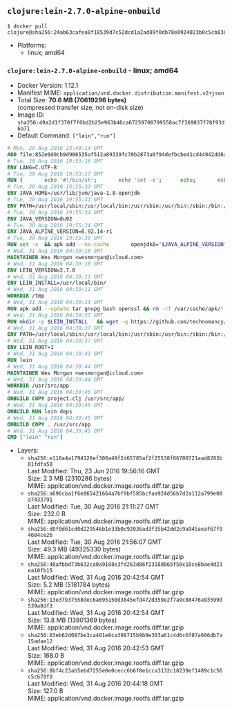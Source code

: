## `clojure:lein-2.7.0-alpine-onbuild`

```console
$ docker pull clojure@sha256:24ab63cafea8f18539d7c52dcd1a2ad89f0db78e0924023b0c5cb83807bc3d9d
```

-	Platforms:
	-	linux; amd64

### `clojure:lein-2.7.0-alpine-onbuild` - linux; amd64

-	Docker Version: 1.12.1
-	Manifest MIME: `application/vnd.docker.distribution.manifest.v2+json`
-	Total Size: **70.6 MB (70619296 bytes)**  
	(compressed transfer size, not on-disk size)
-	Image ID: `sha256:49a2d1f370f7f0bd2b25e963b46ca67259700799558ac7f369037f78f93d6a71`
-	Default Command: `["lein","run"]`

```dockerfile
# Mon, 29 Aug 2016 23:49:14 GMT
ADD file:852e9d0cb9d906535af512a89339fc70b2873a0f94defbcbe41cd44942dd6ac8 in / 
# Tue, 30 Aug 2016 19:53:16 GMT
ENV LANG=C.UTF-8
# Tue, 30 Aug 2016 19:53:17 GMT
RUN { 		echo '#!/bin/sh'; 		echo 'set -e'; 		echo; 		echo 'dirname "$(dirname "$(readlink -f "$(which javac || which java)")")"'; 	} > /usr/local/bin/docker-java-home 	&& chmod +x /usr/local/bin/docker-java-home
# Tue, 30 Aug 2016 19:55:33 GMT
ENV JAVA_HOME=/usr/lib/jvm/java-1.8-openjdk
# Tue, 30 Aug 2016 19:55:33 GMT
ENV PATH=/usr/local/sbin:/usr/local/bin:/usr/sbin:/usr/bin:/sbin:/bin:/usr/lib/jvm/java-1.8-openjdk/jre/bin:/usr/lib/jvm/java-1.8-openjdk/bin
# Tue, 30 Aug 2016 19:55:34 GMT
ENV JAVA_VERSION=8u92
# Tue, 30 Aug 2016 19:55:34 GMT
ENV JAVA_ALPINE_VERSION=8.92.14-r1
# Tue, 30 Aug 2016 19:55:39 GMT
RUN set -x 	&& apk add --no-cache 		openjdk8="$JAVA_ALPINE_VERSION" 	&& [ "$JAVA_HOME" = "$(docker-java-home)" ]
# Wed, 31 Aug 2016 04:39:10 GMT
MAINTAINER Wes Morgan <wesmorgan@icloud.com>
# Wed, 31 Aug 2016 04:39:10 GMT
ENV LEIN_VERSION=2.7.0
# Wed, 31 Aug 2016 04:39:11 GMT
ENV LEIN_INSTALL=/usr/local/bin/
# Wed, 31 Aug 2016 04:39:11 GMT
WORKDIR /tmp
# Wed, 31 Aug 2016 04:39:14 GMT
RUN apk add --update tar gnupg bash openssl && rm -rf /var/cache/apk/*
# Wed, 31 Aug 2016 04:39:37 GMT
RUN mkdir -p $LEIN_INSTALL   && wget -q https://github.com/technomancy/leiningen/archive/$LEIN_VERSION.tar.gz   && echo "Comparing archive checksum ..."   && echo "b4624548ada176c1d122dd9867a1bed09706fcd0 *$LEIN_VERSION.tar.gz" | sha1sum -c -   && mkdir ./leiningen   && tar -xzf $LEIN_VERSION.tar.gz  -C ./leiningen/ --strip-components=1   && mv leiningen/bin/lein-pkg $LEIN_INSTALL/lein   && rm -rf $LEIN_VERSION.tar.gz ./leiningen   && chmod 0755 $LEIN_INSTALL/lein   && wget -q https://github.com/technomancy/leiningen/releases/download/$LEIN_VERSION/leiningen-$LEIN_VERSION-standalone.zip   && wget -q https://github.com/technomancy/leiningen/releases/download/$LEIN_VERSION/leiningen-$LEIN_VERSION-standalone.zip.asc   && gpg --keyserver pool.sks-keyservers.net --recv-key 2E708FB2FCECA07FF8184E275A92E04305696D78   && echo "Verifying Jar file signature ..."   && gpg --verify leiningen-$LEIN_VERSION-standalone.zip.asc   && rm leiningen-$LEIN_VERSION-standalone.zip.asc   && mkdir -p /usr/share/java   && mv leiningen-$LEIN_VERSION-standalone.zip /usr/share/java/leiningen-$LEIN_VERSION-standalone.jar
# Wed, 31 Aug 2016 04:39:37 GMT
ENV PATH=/usr/local/sbin:/usr/local/bin:/usr/sbin:/usr/bin:/sbin:/bin:/usr/lib/jvm/java-1.8-openjdk/jre/bin:/usr/lib/jvm/java-1.8-openjdk/bin:/usr/local/bin/
# Wed, 31 Aug 2016 04:39:37 GMT
ENV LEIN_ROOT=1
# Wed, 31 Aug 2016 04:39:43 GMT
RUN lein
# Wed, 31 Aug 2016 04:39:44 GMT
MAINTAINER Wes Morgan <wesmorgan@icloud.com>
# Wed, 31 Aug 2016 04:39:44 GMT
WORKDIR /usr/src/app
# Wed, 31 Aug 2016 04:39:45 GMT
ONBUILD COPY project.clj /usr/src/app/
# Wed, 31 Aug 2016 04:39:45 GMT
ONBUILD RUN lein deps
# Wed, 31 Aug 2016 04:39:45 GMT
ONBUILD COPY . /usr/src/app
# Wed, 31 Aug 2016 04:39:45 GMT
CMD ["lein" "run"]
```

-	Layers:
	-	`sha256:e110a4a1794126ef308a49f2d65785af2f25538f06700721aad8283b81fdfa58`  
		Last Modified: Thu, 23 Jun 2016 19:56:16 GMT  
		Size: 2.3 MB (2310286 bytes)  
		MIME: application/vnd.docker.image.rootfs.diff.tar.gzip
	-	`sha256:a696cba1f6e865421664a7bf9bf585bcfaa924d56b7d2a112a799e00a7433791`  
		Last Modified: Tue, 30 Aug 2016 21:11:27 GMT  
		Size: 232.0 B  
		MIME: application/vnd.docker.image.rootfs.diff.tar.gzip
	-	`sha256:d0f0d61cd0d229546b1e33b0c92036ad3f35b42dd2c9a945aeaf67f84684ce26`  
		Last Modified: Tue, 30 Aug 2016 21:56:07 GMT  
		Size: 49.3 MB (49325330 bytes)  
		MIME: application/vnd.docker.image.rootfs.diff.tar.gzip
	-	`sha256:40afbbd73b632ca0a9188e3fd263d86f2318d065f50c10ce8bae4d23ea10fb15`  
		Last Modified: Wed, 31 Aug 2016 20:42:54 GMT  
		Size: 5.2 MB (5181784 bytes)  
		MIME: application/vnd.docker.image.rootfs.diff.tar.gzip
	-	`sha256:13e37b37558dec6a695150d3845efd472d359e2f7a9c88476a93599d539a8df3`  
		Last Modified: Wed, 31 Aug 2016 20:42:54 GMT  
		Size: 13.8 MB (13801369 bytes)  
		MIME: application/vnd.docker.image.rootfs.diff.tar.gzip
	-	`sha256:83eb62d087be3ca401e8ca398715b9b9e303a61c4d6c6f07a606db7a15adae12`  
		Last Modified: Wed, 31 Aug 2016 20:42:53 GMT  
		Size: 168.0 B  
		MIME: application/vnd.docker.image.rootfs.diff.tar.gzip
	-	`sha256:8bf4c23ab5ebd7255e0e0cecc6b6f8e1cca3132c18239ef1489c1c56c5c670f8`  
		Last Modified: Wed, 31 Aug 2016 20:44:18 GMT  
		Size: 127.0 B  
		MIME: application/vnd.docker.image.rootfs.diff.tar.gzip
